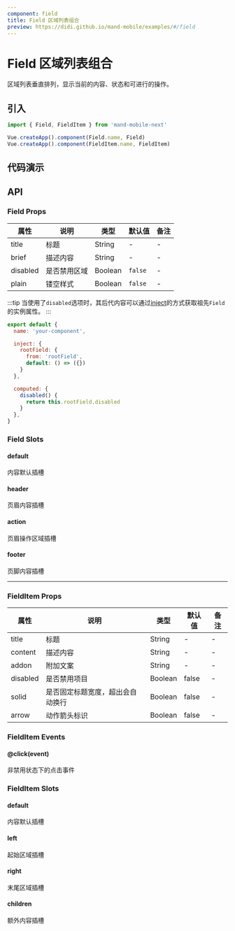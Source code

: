 ```yaml
---
component: field
title: Field 区域列表组合
preview: https://didi.github.io/mand-mobile/examples/#/field
---
```


# Field 区域列表组合

区域列表垂直排列，显示当前的内容、状态和可进行的操作。

## 引入

```javascript
import { Field, FieldItem } from 'mand-mobile-next'

Vue.createApp().component(Field.name, Field)
Vue.createApp().component(FieldItem.name, FieldItem)
```

## 代码演示

<demo-wrapper
  src="src/packages/field/demo"
/>

## API

### Field Props

|属性 | 说明 | 类型 | 默认值|备注|
|----|-----|------|------|------|
|title|标题|String|-|-|
|brief|描述内容|String|-|-|
|disabled|是否禁用区域|Boolean|`false`|-|
|plain|镂空样式|Boolean|`false`|-|

:::tip
当使用了`disabled`选项时，其后代内容可以通过[inject](https://vuejs.org/v2/api/#provide-inject)的方式获取祖先`Field`的实例属性。
:::

```javascript
export default {
  name: 'your-component',

  inject: {
    rootField: {
      from: 'rootField',
      default: () => ({})
    }
  },

  computed: {
    disabled() {
      return this.rootField.disabled
    }
  },
}
```

### Field Slots

#### default

内容默认插槽

#### header

页眉内容插槽

#### action

页眉操作区域插槽

#### footer

页脚内容插槽

---

### FieldItem Props

|属性 | 说明 | 类型 | 默认值|备注|
|----|-----|------|------|------|
|title|标题|String|-|-|
|content|描述内容|String|-|-|
|addon|附加文案|String|-|-|
|disabled|是否禁用项目|Boolean|false|-|
|solid|是否固定标题宽度，超出会自动换行|Boolean|false|-|
|arrow|动作箭头标识|Boolean|false|-|

### FieldItem Events

#### @click(event)

非禁用状态下的点击事件

### FieldItem Slots

#### default

内容默认插槽

#### left

起始区域插槽

#### right

末尾区域插槽

#### children

额外内容插槽
